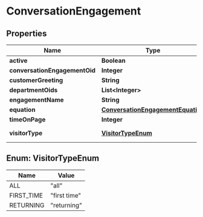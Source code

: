 

# ConversationEngagement


## Properties

| Name | Type | Description | Notes |
|------------ | ------------- | ------------- | -------------|
|**active** | **Boolean** |  |  [optional] |
|**conversationEngagementOid** | **Integer** |  |  [optional] |
|**customerGreeting** | **String** |  |  [optional] |
|**departmentOids** | **List&lt;Integer&gt;** |  |  [optional] |
|**engagementName** | **String** |  |  [optional] |
|**equation** | [**ConversationEngagementEquation**](ConversationEngagementEquation.md) |  |  [optional] |
|**timeOnPage** | **Integer** |  |  [optional] |
|**visitorType** | [**VisitorTypeEnum**](#VisitorTypeEnum) | The type of visitor |  [optional] |



## Enum: VisitorTypeEnum

| Name | Value |
|---- | -----|
| ALL | &quot;all&quot; |
| FIRST_TIME | &quot;first time&quot; |
| RETURNING | &quot;returning&quot; |



